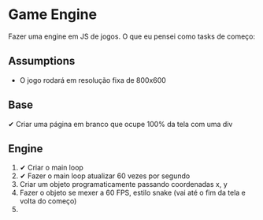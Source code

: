 # Game Engine

Fazer uma engine em JS de jogos. O que eu pensei como tasks de começo:

## Assumptions

- O jogo rodará em resolução fixa de 800x600

## Base

✔ Criar uma página em branco que ocupe 100% da tela com uma div

## Engine

1. ✔ Criar o main loop
2. ✔ Fazer o main loop atualizar 60 vezes por segundo
3. Criar um objeto programaticamente passando coordenadas x, y
4. Fazer o objeto se mexer a 60 FPS, estilo snake (vai até o fim da tela e volta do começo)
5. 
